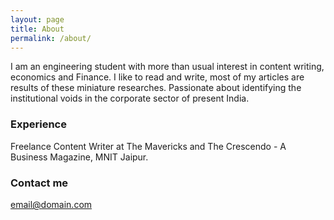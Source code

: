 ```yaml
---
layout: page
title: About
permalink: /about/
---
```


I am an engineering student with more than usual interest in content writing, economics and Finance. I like to read and write, most of my articles are results of these miniature researches. Passionate about identifying the institutional voids in the corporate sector of present India.

### Experience
Freelance Content Writer at The Mavericks and The Crescendo - A Business Magazine, MNIT Jaipur.

### Contact me

[email@domain.com](mailto:aryan.shrivastava9@gmail.com)
